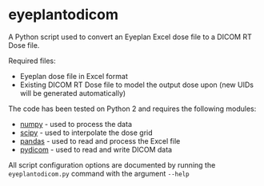 # eyeplantodicom
A Python script used to convert an Eyeplan Excel dose file to a DICOM RT Dose file.

Required files:
* Eyeplan dose file in Excel format
* Existing DICOM RT Dose file to model the output dose upon (new UIDs will be generated automatically)

The code has been tested on Python 2 and requires the following modules:

* [numpy](http://www.numpy.org) - used to process the data
* [scipy](http://www.scipy.org) - used to interpolate the dose grid
* [pandas](http://pandas.pydata.org) - used to read and process the Excel file
* [pydicom](http://www.pydicom.org) - used to read and write DICOM data

All script configuration options are documented by running the ```eyeplantodicom.py``` command with the argument ```--help```
